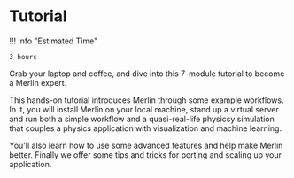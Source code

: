 # Tutorial

!!! info "Estimated Time"

    3 hours

Grab your laptop and coffee, and dive into this 7-module tutorial to become a Merlin expert.

This hands-on tutorial introduces Merlin
through some example workflows. In it, you will install Merlin on your local
machine, stand up a virtual server and run both a simple workflow and a
quasi-real-life physicsy simulation that couples a physics application with
visualization and machine learning.

You'll also learn how to use some advanced features and help make Merlin better.
Finally we offer some tips and tricks for porting and scaling up your application.